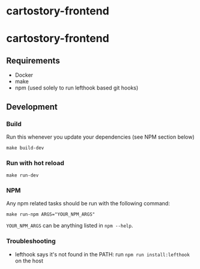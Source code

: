 # cartostory-frontend

##
# cartostory-frontend

## Requirements
* Docker
* make
* npm (used solely to run lefthook based git hooks)

## Development

### Build
Run this whenever you update your dependencies (see NPM section below)
```
make build-dev
```

### Run with hot reload
```
make run-dev
```

### NPM
Any npm related tasks should be run with the following command:
```
make run-npm ARGS="YOUR_NPM_ARGS"
```
`YOUR_NPM_ARGS` can be anything listed in `npm --help`.

### Troubleshooting
* lefthook says it's not found in the PATH: run `npm run install:lefthook` on the host

